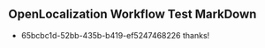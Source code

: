 ## OpenLocalization Workflow Test MarkDown
* 65bcbc1d-52bb-435b-b419-ef5247468226 
thanks!<!--HONumber=Mar16_HO2-->
